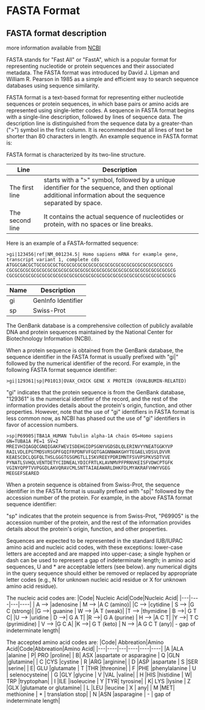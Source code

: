 # FASTA Format

## FASTA format description 
more information available from [NCBI](https://blast.ncbi.nlm.nih.gov/doc/blast-topics/)

FASTA stands for "Fast All" or "FastA", which is a popular format for representing nucleotide or protein sequences and their associated metadata. The FASTA format was introduced by David J. Lipman and William R. Pearson in 1985 as a simple and efficient way to search sequence databases using sequence similarity.

FASTA format is a text-based format for representing either nucleotide sequences or protein sequences, in which base pairs or amino acids are represented using single-letter codes. A sequence in FASTA format begins with a single-line description, followed by lines of sequence data. The description line is distinguished from the sequence data by a greater-than (">") symbol in the first column. It is recommended that all lines of text be shorter than 80 characters in length.
An example sequence in FASTA format is:

FASTA format is characterized by its two-line structure. 

|Line|Description|
|-----|------|
|The first line |starts with a ">" symbol, followed by a unique identifier for the sequence, and then optional additional information about the sequence separated by space. |
|The second line |It contains the actual sequence of nucleotides or protein, with no spaces or line breaks.|

Here is an example of a FASTA-formatted sequence:
```
>gi|123456|ref|NM_001234.5| Homo sapiens mRNA for example gene, transcript variant 1, complete cds
ATGGCGACGCTGCGCGCGCTGCGCGCGCGCGCGCGCGCGCGCGCGCGCGCGCGCGCGCGCG
CGCGCGCGCGCGCGCGCGCGCGCGCGCGCGCGCGCGCGCGCGCGCGCGCGCGCGCGCGCGCG
CGCGCGCGCGCGCGCGCGCGCGCGCGCGCGCGCGCGCGCGCGCGCGCGCGCGCGCGCGCGCG

```
|Name|Description|
|---|----|
|gi| GenInfo Identifier|It is a unique numerical identifier assigned to a nucleotide or protein sequence record in the GenBank database. |
|sp| Swiss-Prot|It is a high-quality, manually annotated protein sequence database maintained by the Swiss Institute of Bioinformatics (SIB). |

The GenBank database is a comprehensive collection of publicly available DNA and protein sequences maintained by the National Center for Biotechnology Information (NCBI).

When a protein sequence is obtained from the GenBank database, the sequence identifier in the FASTA format is usually prefixed with "gi|" followed by the numerical identifier of the record. For example, in the following FASTA format sequence identifier:

```
>gi|129361|sp|P01013|OVAX_CHICK GENE X PROTEIN (OVALBUMIN-RELATED)
```
"gi" indicates that the protein sequence is from the GenBank database, "129361" is the numerical identifier of the record, and the rest of the information provides details about the protein's origin, function, and other properties. However, note that the use of "gi" identifiers in FASTA format is less common now, as NCBI has phased out the use of "gi" identifiers in favor of accession numbers.

```
>sp|P69905|TBA1A_HUMAN Tubulin alpha-1A chain OS=Homo sapiens GN=TUBA1A PE=1 SV=2
MREIVHIQAGQCGNQIGAKFWEVISDEHGIDPSGNYVGDSDLQLERINVYYNEATGGKYVP
RAILVDLEPGTMDSVRSGPFGQIFRPDNFVFGQTGAGNNWAKGHYTEGAELVDSVLDVVR
KEAESCDCLQGFQLTHSLGGGTGSGMGTLLISKVREEYPDRIMNTFSVVPSPKVSDTVVE
PYNATLSVHQLVENTDETYCIDNEALYDICFRTLKLAVNMVPFPRNVKEISFVDWCPTGFK
VGINYQPPTVVPGGDLAKVQRAVCMLSNTTAIAEAWARLDHKFDLMYAKRAFVHWYVGEG
MEEGEFSEARED
```

When a protein sequence is obtained from Swiss-Prot, the sequence identifier in the FASTA format is usually prefixed with "sp|" followed by the accession number of the protein. For example, in the above FASTA format sequence identifier:

"sp" indicates that the protein sequence is from Swiss-Prot, "P69905" is the accession number of the protein, and the rest of the information provides details about the protein's origin, function, and other properties.

Sequences are expected to be represented in the standard IUB/IUPAC amino acid and nucleic acid codes, with these exceptions:
lower-case letters are accepted and are mapped into upper-case;
a single hyphen or dash can be used to represent a gap of indeterminate length;
in amino acid sequences, U and * are acceptable letters (see below).
any numerical digits in the query sequence should either be removed or replaced by appropriate letter codes (e.g., N for unknown nucleic acid residue or X for unknown amino acid residue).

The nucleic acid codes are:
|Code| Nucleic Acid|Code|Nucleic Acid|
|---|----|---|----|
| A --> |adenosine |          M --> |A C (amino)|
|C --> |cytidine    |        S --> |G C (strong)|
|G -->| guanine   |          W --> |A T (weak)|
|T --> |thymidine  |         B -->| G T C|
|U --> |uridine    |         D -->| G A T|
|R -->| G A (purine)  |      H --> |A C T|
|Y -->| T C (pyrimidine) |   V --> |G C A|
|K -->| G T (keto)  |        N --> |A G C T (any)|
                                  -  gap of indeterminate length|
                                  
                                  
The accepted amino acid codes are:
|Code| Abbreation|Amino Acid|Code|Abbreation|Amino Acid|
|---|----|---|----|----|----|
 |A |ALA |alanine |   P| PRO |proline|
   | B| ASX |aspartate or asparagine |       Q |GLN |glutamine|
   | C |CYS |cystine    |                    R |ARG |arginine|
   | D |ASP |aspartate  |                    S |SER |serine|
  |  E| GLU |glutamate  |                    T |THR |threonine|
  |  F |PHE |phenylalanine |                 U  |   selenocysteine|
  |  G |GLY |glycine   |                     V |VAL |valine|
  |  H |HIS |histidine  |                    W| TRP |tryptophan|
  |  I |ILE |isoleucine |                    Y |TYR| tyrosine|
  |  K| LYS |lysine   |                      Z |GLX |glutamate or glutamine|
 |   L |LEU |leucine   |                     X  |   any|
 |   M |MET| methionine |                    *  |   translation stop|
  |  N |ASN |asparagine   |                  -   |  gap of indeterminate length|
